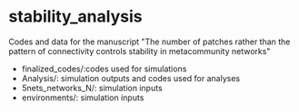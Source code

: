 # stability_analysis
Codes and data for the manuscript "The number of patches rather than the pattern of connectivity controls stability in metacommunity networks"

* finalized_codes/:codes used for simulations
* Analysis/: simulation outputs and codes used for analyses
* 5nets_networks_N/: simulation inputs 
* environments/: simulation inputs
